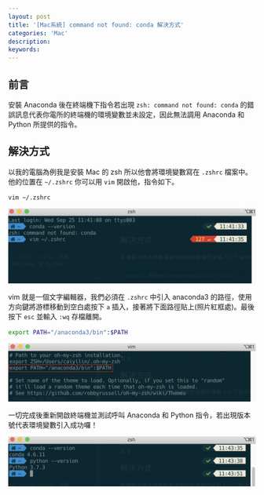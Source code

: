 ```yaml
---
layout: post
title: '[Mac系統] command not found: conda 解決方式'
categories: 'Mac'
description:
keywords: 
---
```


## 前言
安裝 Anaconda 後在終端機下指令若出現 `zsh: command not found: conda` 的錯誤訊息代表你電所的終端機的環境變數並未設定，因此無法調用  Anaconda 和 Python 所提供的指令。

## 解決方式
以我的電腦為例我是安裝 Mac 的 zsh 所以他會將環境變數寫在 `.zshrc` 檔案中。他的位置在 `~/.zshrc` 你可以用 `vim` 開啟他，指令如下。

```bash
vim ~/.zshrc
```

![](/images/posts/mac/2019/img1080925-1.png)

vim 就是一個文字編輯器，我們必須在 `.zshrc` 中引入 anaconda3 的路徑，使用方向鍵將游標移動到空白處按下 `a` 插入，接著將下面路徑貼上(照片紅框處)。最後按下 `esc` 並輸入 `:wq` 存檔離開。

```bash
export PATH="/anaconda3/bin":$PATH
```
![](/images/posts/mac/2019/img1080925-2.png)

一切完成後重新開啟終端機並測試呼叫 Anaconda 和 Python 指令，若出現版本號代表環境變數引入成功囉！ 

![](/images/posts/mac/2019/img1080925-3.png)


